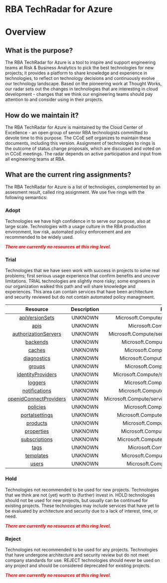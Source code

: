 
RBA TechRadar for Azure
=======================

# Overview

## What is the purpose?


The RBA TechRadar for Azure is a tool to inspire and support engineering teams at Risk & Business Analytics to pick the best technologies for new projects; it provides a platform to share knowledge and experience in technologies, to reflect on technology decisions and continuously evolve our technology landscape.  Based on the pioneering work at Thought Works, our radar sets out the changes in technologies that are interesting in cloud development - changes that we think our engineering teams should pay attention to and consider using in their projects.
## How do we maintain it?


The RBA TechRadar for Azure is maintained by the Cloud Center of Excellence - an open group of senior RBA technologists committed to devote time to this purpose.  The CCoE self organizes to maintain these documents, including this version.  Assignment of technologies to rings is the outcome of status change proposals, which are discussed and voted on in CCoE meetings.  The radar depends on active participation and input from all engineering teams at RBA.
## What are the current ring assignments?


The RBA TechRadar for Azure is a list of technologies, complemented by an assesment result, called ring assignment.  We use five rings with the following semantics:
### Adopt


Technologies we have high confidence in to serve our purpose, also at large scale.  Technologies with a usage culture in the RBA production environment, low risk, automated policy enforcement and are recommended to be widely used.  
  
***<font color="red"> There are currently no resources at this ring level. </font>***
### Trial


Technologies that we have seen work with success in projects to solve real problems;  first serious usage experience that confirm benefits and uncover limitations.  TRIAL technologies are slightly more risky; some engineers in our organization walked this path and will share knowledge and experiences.  This area can contain services that have been architecture and security reviewed but do not contain automated policy managmeent.  

|Resource|Description|Path|Status|
| :---: | :---: | :---: | :---: |
|[apiVersionSets](https://github.com/openrba/python-azure-techradar/blob/master/Microsoft.Compute/service/apiVersionSets)|UNKNOWN|Microsoft.Compute/service/apiVersionSets|TRIAL|
|[apis](https://github.com/openrba/python-azure-techradar/blob/master/Microsoft.Compute/service/apis)|UNKNOWN|Microsoft.Compute/service/apis|TRIAL|
|[authorizationServers](https://github.com/openrba/python-azure-techradar/blob/master/Microsoft.Compute/service/authorizationServers)|UNKNOWN|Microsoft.Compute/service/authorizationServers|TRIAL|
|[backends](https://github.com/openrba/python-azure-techradar/blob/master/Microsoft.Compute/service/backends)|UNKNOWN|Microsoft.Compute/service/backends|TRIAL|
|[caches](https://github.com/openrba/python-azure-techradar/blob/master/Microsoft.Compute/service/caches)|UNKNOWN|Microsoft.Compute/service/caches|TRIAL|
|[diagnostics](https://github.com/openrba/python-azure-techradar/blob/master/Microsoft.Compute/service/diagnostics)|UNKNOWN|Microsoft.Compute/service/diagnostics|TRIAL|
|[groups](https://github.com/openrba/python-azure-techradar/blob/master/Microsoft.Compute/service/groups)|UNKNOWN|Microsoft.Compute/service/groups|TRIAL|
|[identityProviders](https://github.com/openrba/python-azure-techradar/blob/master/Microsoft.Compute/service/identityProviders)|UNKNOWN|Microsoft.Compute/service/identityProviders|TRIAL|
|[loggers](https://github.com/openrba/python-azure-techradar/blob/master/Microsoft.Compute/service/loggers)|UNKNOWN|Microsoft.Compute/service/loggers|TRIAL|
|[notifications](https://github.com/openrba/python-azure-techradar/blob/master/Microsoft.Compute/service/notifications)|UNKNOWN|Microsoft.Compute/service/notifications|TRIAL|
|[openidConnectProviders](https://github.com/openrba/python-azure-techradar/blob/master/Microsoft.Compute/service/openidConnectProviders)|UNKNOWN|Microsoft.Compute/service/openidConnectProviders|TRIAL|
|[policies](https://github.com/openrba/python-azure-techradar/blob/master/Microsoft.Compute/service/policies)|UNKNOWN|Microsoft.Compute/service/policies|TRIAL|
|[portalsettings](https://github.com/openrba/python-azure-techradar/blob/master/Microsoft.Compute/service/portalsettings)|UNKNOWN|Microsoft.Compute/service/portalsettings|TRIAL|
|[products](https://github.com/openrba/python-azure-techradar/blob/master/Microsoft.Compute/service/products)|UNKNOWN|Microsoft.Compute/service/products|TRIAL|
|[properties](https://github.com/openrba/python-azure-techradar/blob/master/Microsoft.Compute/service/properties)|UNKNOWN|Microsoft.Compute/service/properties|TRIAL|
|[subscriptions](https://github.com/openrba/python-azure-techradar/blob/master/Microsoft.Compute/service/subscriptions)|UNKNOWN|Microsoft.Compute/service/subscriptions|TRIAL|
|[tags](https://github.com/openrba/python-azure-techradar/blob/master/Microsoft.Compute/service/tags)|UNKNOWN|Microsoft.Compute/service/tags|TRIAL|
|[templates](https://github.com/openrba/python-azure-techradar/blob/master/Microsoft.Compute/service/templates)|UNKNOWN|Microsoft.Compute/service/templates|TRIAL|
|[users](https://github.com/openrba/python-azure-techradar/blob/master/Microsoft.Compute/service/users)|UNKNOWN|Microsoft.Compute/service/users|TRIAL|

### Hold


Technologies not recommended to be used for new projects. Technologies that we think are not (yet) worth to (further) invest in.  HOLD technologies should not be used for new projects, but usually can be continued for existing projects.  These technologies may include services that have yet to be evaluated by architecture and security due to a lack of interest, time, or need.  
  
***<font color="red"> There are currently no resources at this ring level. </font>***
### Reject


Technologies not recommended to be used for any projects. Technologies that have undergone architecture and security review but do not meet company standards for use.  REJECT technologies should never be used on any project and should be considered deprecated for existing projects.  
  
***<font color="red"> There are currently no resources at this ring level. </font>***